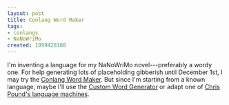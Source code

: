 ```yaml
---
layout: post
title: Conlang Word Maker
tags:
- conlangs
- NaNoWriMo
created: 1099428188
---
```

 I'm inventing a language for my NaNoWriMo novel---preferably a wordy one.  For help generating lots of placeholding gibberish until December 1st, I may try the [Conlang Word Maker](http://www.fantasist.net/wordmaker.shtml).  But since I'm starting from a known language, maybe I'll use the [Custom Word Generator](http://www.fantasist.net/wordgen2.shtml) or adapt one of [Chris Pound's language machines](http://generators.christopherpound.com).

<!-- links checked 31-I-2015 -->
